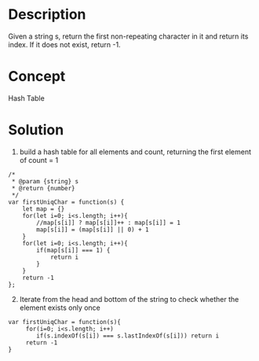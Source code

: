 # Description
Given a string s, return the first non-repeating character in it and return its index. If it does not exist, return -1.
# Concept
Hash Table
# Solution
1. build a hash table for all elements and count, returning the first element of count = 1 
```
/*
 * @param {string} s
 * @return {number}
 */
var firstUniqChar = function(s) {
    let map = {}
    for(let i=0; i<s.length; i++){
        //map[s[i]] ? map[s[i]]++ : map[s[i]] = 1
        map[s[i]] = (map[s[i]] || 0) + 1
    }
    for(let i=0; i<s.length; i++){
        if(map[s[i]] === 1) {
            return i
        }
    }
    return -1
};
```
2. Iterate from the head and bottom of the string to check whether the element exists only once
```
var firstUniqChar = function(s){
     for(i=0; i<s.length; i++)
        if(s.indexOf(s[i]) === s.lastIndexOf(s[i])) return i
     return -1
}
```
